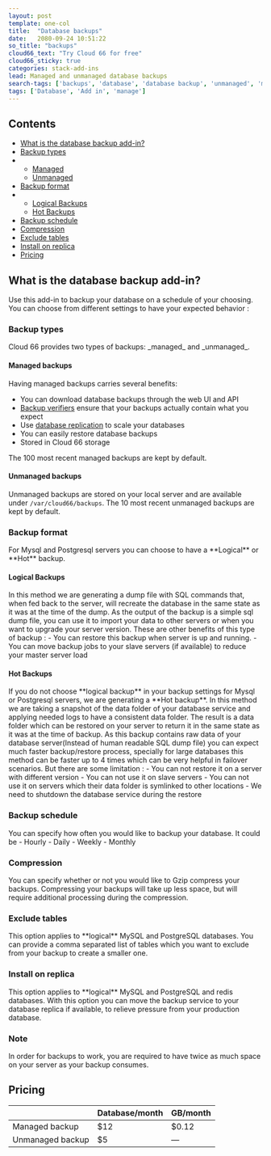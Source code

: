 ```yaml
---
layout: post
template: one-col
title:  "Database backups"
date:   2080-09-24 10:51:22
so_title: "backups"
cloud66_text: "Try Cloud 66 for free"
cloud66_sticky: true
categories: stack-add-ins
lead: Managed and unmanaged database backups
search-tags: ['backups', 'database', 'database backup', 'unmanaged', 'managed', 'manage']
tags: ['Database', 'Add in', 'manage']
---
```



<h2>Contents</h2>
<ul class="page-toc">
	<li>
		<a href="#intro">What is the database backup add-in?</a>
	</li>
	<li>
		<a href="#types">Backup types</a>
	</li>
    <li>
        <ul>
        <li><a href="#managed">Managed</a></li>
        <li><a href="#unmanaged">Unmanaged</a></li>
        </ul>
    </li>    
	<li>
		<a href="#formats">Backup format</a>
	</li>
    <li>
        <ul>
        <li><a href="#logical">Logical Backups</a></li>
        <li><a href="#hotbackups">Hot Backups</a></li>
        </ul>
    </li>    
	<li>
		<a href="#schedule">Backup schedule</a>
	</li>
	<li>
		<a href="#compress">Compression</a>
	</li>
	<li>
		<a href="#exclude">Exclude tables</a>
	</li>
	<li>
		<a href="#replica">Install on replica</a>
	</li>
	<li>
		<a href="#pricing">Pricing</a>
	</li>
</ul>

<h2 id="intro">What is the database backup add-in?</h2>
Use this add-in to backup your database on a schedule of your choosing.  You can choose from different settings to have your expected behavior :

<h3 id="types">Backup types</h3>
Cloud 66 provides two types of backups: _managed_ and _unmanaged_.

<h4 id="managed">Managed backups</h4>
Having managed backups carries several benefits:

- You can download database backups through the web UI and API
- [Backup verifiers](/database-management/backup-verification) ensure that your backups actually contain what you expect
- Use [database replication](/database-management/database-replication) to scale your databases
- You can easily restore database backups
- Stored in Cloud 66 storage

The 100 most recent managed backups are kept by default.

<h4 id="unmanaged">Unmanaged backups</h4>

Unmanaged backups are stored on your local server and are available under `/var/cloud66/backups`. The 10 most recent unmanaged backups are kept by default.

<h3 id="formats">Backup format</h3>
For Mysql and Postgresql servers you can choose to have a **Logical** or **Hot** backup.

<h4 id="logical">Logical Backups</h4>
In this method we are generating a dump file with SQL commands that, when fed back to the server, will recreate the database in the same state as it was at the time of the dump.
As the output of the backup is a simple sql dump file, you can use it to import your data to other servers or when you want to upgrade your server version. 
These are other benefits of this type of backup : 
- You can restore this backup when server is up and running.
- You can move backup jobs to your slave servers (if available) to reduce your master server load


<h4 id="hotbackups">Hot Backups</h4>
If you do not choose **logical backup** in your backup settings for Mysql or Postgresql servers, we are generating a **Hot backup**.
In this method we are taking a snapshot of the data folder of your database service and applying needed logs to have a consistent data folder. The result is a data folder which can be restored on your server to return it in the same state as it was at the time of backup. 
As this backup contains raw data of your database server(Instead of human readable SQL dump file) you can expect much faster backup/restore process, specially for large databases this method can be faster up to 4 times which can be very helpful in failover scenarios. But there are some limitation :
- You can not restore it on a server with different version 
- You can not use it on slave servers
- You can not use it on servers which their data folder is symlinked to other locations
- We need to shutdown the database service during the restore 


<h3 id="schedule">Backup schedule</h3>
You can specify how often you would like to backup your database. It could be 
- Hourly 
- Daily 
- Weekly 
- Monthly 

<h3 id="compress">Compression</h3>
You can specify whether or not you would like to Gzip compress your backups. Compressing your backups will take up less space, but will require additional processing during the compression.  

<h3 id="exclude">Exclude tables</h3>
This option applies to **logical** MySQL and PostgreSQL databases.  You can provide a comma separated list of tables which you want to exclude from your backup to create a smaller one.   


<h3 id="replica">Install on replica</h3>
This option applies to **logical** MySQL and PostgreSQL and redis databases. With this option you can move the backup service to your database replica if available, to relieve pressure from your production database. 


<div class="notice notice-danger">
	<h3>Note</h3>
	<p>In order for backups to work, you are required to have twice as much space on your server as your backup consumes.</p>
</div>



<h2 id="pricing">Pricing</h2>

<table class='table table-bordered table-striped table-small'>
    <thead>
        <tr>
            <th align="center"></th>
            <th align="center">Database/month</th>
            <th align="center">GB/month</th>
        </tr>
    </thead>
    <tbody>
        <tr>
            <td>Managed backup</td>
            <td>$12</td>
            <td>$0.12</td>
        </tr>
        <tr>
            <td>Unmanaged backup</td>
            <td>$5</td>
            <td>&mdash;</td>
        </tr>
    </tbody>
</table>
